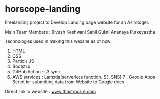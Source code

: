 # horscope-landing


  
Freelancing project to Develop Landing page website for an Astrologer.

Main Team Members : 
Divesh Keshwani
Sahil Gulati
Ananaya Purkeyastha

Technologies used in making this website as of now: 
1. HTML
2. CSS
3. Particle JS
4. Bootstap
5. GitHub Action : s3 sync
6. AWS services : Lambda(serverless function, S3, SNS)
7 . Google Apps Script for submitting data from Website to Google docs



Direct link to website :  www.thastrocare.com



